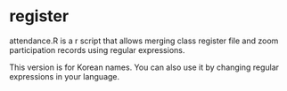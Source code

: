 # register

attendance.R is a r script that allows merging class register file and zoom participation records using regular expressions.

This version is for Korean names. You can also use it by changing regular expressions in your language. 
